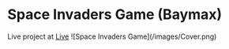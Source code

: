 <h1>Space Invaders Game (Baymax)</h1>
Live project at <a href="https://anca200.github.io/Space-Invaders-Game/">Live</a>
![Space Invaders Game](/images/Cover.png)
